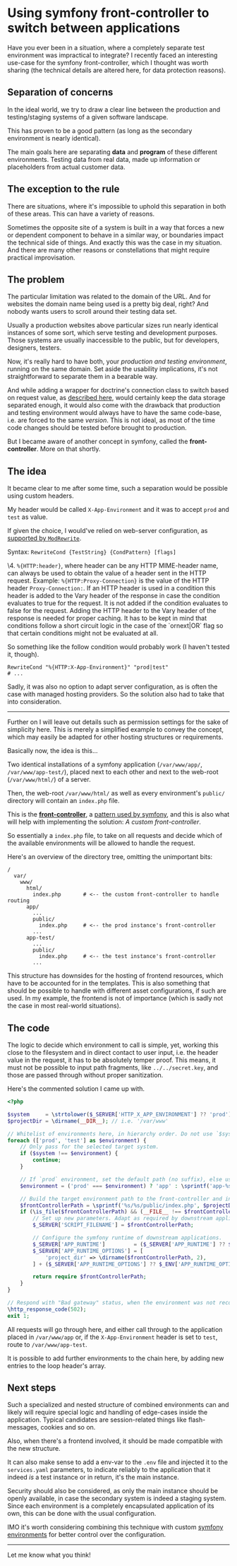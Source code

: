 # Using symfony front-controller to switch between applications

Have you ever been in a situation, where a completely separate test environment was impractical to integrate?
 I recently faced an interesting use-case for the symfony front-controller, which I thought was worth sharing
 (the technical details are altered here, for data protection reasons).

## Separation of concerns

In the ideal world, we try to draw a clear line between the production and testing/staging systems
 of a given software landscape.

This has proven to be a good pattern (as long as the secondary environment is nearly identical).

The main goals here are separating **data** and **program** of these different environments.
 Testing data from real data, made up information or placeholders from actual customer data.

## The exception to the rule

There are situations, where it's impossible to uphold this separation in both of these areas.
 This can have a variety of reasons.

Sometimes the opposite site of a system is built in a way that forces a new or dependent component
 to behave in a similar way, or boundaries impact the technical side of things. And exactly this was the
 case in my situation. And there are many other reasons or constellations that might require practical improvisation.

## The problem

The particular limitation was related to the domain of the URL.
 And for websites the domain name being used is a pretty big deal, right?
And nobody wants users to scroll around their testing data set.

Usually a production websites above particular sizes run nearly identical instances of some sort,
 which serve testing and development purposes.
Those systems are usually inaccessible to the public, but for developers, designers, testers.

Now, it's really hard to have both, your _production and testing environment_, running on the same domain.
 Set aside the usability implications, it's not straightforward to separate them in a bearable way.

And while adding a wrapper for doctrine's connection class to switch based on request value,
 as [described here](https://stackoverflow.com/a/71665884/2557685), would certainly keep the data storage separated
 enough, it would also come with the drawback that production and testing environment would always have to have the same
 code-base, i.e. are forced to the same _version_. This is not ideal, as most of the time code changes should be tested
 before brought to production.

But I became aware of another concept in symfony, called the **front-controller**. More on that shortly.

## The idea

It became clear to me after some time, such a separation would be possible using custom headers.

My header would be called `X-App-Environment` and it was to accept `prod` and `test` as value.

If given the choice, I would've relied on web-server configuration,
 as [supported by `ModRewrite`](https://httpd.apache.org/docs/2.4/mod/mod_rewrite.html#rewritecond).

<div class="border border-1 border-dark radius-1 rounded p-3 my-3">
  <p>Syntax: <code>RewriteCond {TestString} {CondPattern} [flags]</code></p>

  <p>
    \4. <code>%{HTTP:header}</code>, where header can be any HTTP MIME-header name,
      can always be used to obtain the value of a header sent in the HTTP request.
       Example: <code>%{HTTP:Proxy-Connection}</code> is the value of the HTTP header <code>Proxy-Connection:</code>.
      If an HTTP header is used in a condition this header is added to the Vary header of the response
       in case the condition evaluates to true for the request. It is not added if the condition evaluates to false
       for the request. Adding the HTTP header to the Vary header of the response is needed for proper caching.
      It has to be kept in mind that conditions follow a short circuit logic in the case of the `ornext|OR` flag
       so that certain conditions might not be evaluated at all.
  </p>
</div>

So something like the follow condition would probably work (I haven't tested it, though).

```
RewriteCond "%{HTTP:X-App-Environment}" "prod|test"
# ...
```

Sadly, it was also no option to adapt server configuration, as is often the case with managed hosting providers.
 So the solution also had to take that into consideration.

---

Further on I will leave out details such as permission settings for the sake of simplicity here.
 This is merely a simplified example to convey the concept,
 which may easily be adapted for other hosting structures or requirements.

Basically now, the idea is this...

Two identical installations of a symfony application (`/var/www/app/`, `/var/www/app-test/`), placed next to each other
 and next to the web-root (`/var/www/html/`) of a server.

Then, the web-root `/var/www/html/` as well as every environment's `public/` directory will contain an `index.php` file.

This is the **[front-controller](https://en.wikipedia.org/wiki/Front_controller)**,
 a [pattern used by symfony](https://symfony.com/doc/6.4/configuration/front_controllers_and_kernel.html#the-front-controller),
 and this is also what will help with implementing the solution: _A custom front-controller_.

So essentially a `index.php` file, to take on all requests and decide
 which of the available environments will be allowed to handle the request.

Here's an overview of the directory tree, omitting the unimportant bits:

```
/
  var/
    www/
      html/
        index.php       # <-- the custom front-controller to handle routing
      app/
        ...
        public/
          index.php     # <-- the prod instance's front-controller
        ...
      app-test/
        ...
        public/
          index.php     # <-- the test instance's front-controller
        ...
```

This structure has downsides for the hosting of frontend resources, which have to be accounted for in the templates.
 This is also something that should be possible to handle with different asset configurations, if such are used.
In my example, the frontend is not of importance (which is sadly not the case in most real-world situations).

## The code

The logic to decide which environment to call is simple, yet, working this close to the filesystem and in direct contact
 to user input, i.e. the header value in the request, it has to be absolutely temper proof. This means, it must not be
 possible to input path fragments, like `../../secret.key`, and those are passed through without proper sanitization.

Here's the commented solution I came up with.

```php
<?php

$system     = \strtolower($_SERVER['HTTP_X_APP_ENVIRONMENT'] ?? 'prod');
$projectDir = \dirname(__DIR__); // i.e. '/var/www'

// Whitelist of environments here, in hierarchy order. Do not use `$system` in function calls without sanitization!
foreach (['prod', 'test'] as $environment) {
    // Only pass for the selected target system.
    if ($system !== $environment) {
        continue;
    }

    // If `prod` environment, set the default path (no suffix), else use suffix.
    $environment = ('prod' === $environment) ? 'app' : \sprintf('app-%s', $environment);

    // Build the target environment path to the front-controller and include it, if it exists.
    $frontControllerPath = \sprintf('%s/%s/public/index.php', $projectDir, $environment);
    if (\is_file($frontControllerPath) && (__FILE__ !== $frontControllerPath)) {
        // Set up new parameters. Adapt as required by downstream application.
        $_SERVER['SCRIPT_FILENAME'] = $frontControllerPath;

        // Configure the symfony runtime of downstream applications.
        $_SERVER['APP_RUNTIME']         = ($_SERVER['APP_RUNTIME'] ?? $_ENV['APP_RUNTIME'] ?? 'Symfony\\Component\\Runtime\\SymfonyRuntime');
        $_SERVER['APP_RUNTIME_OPTIONS'] = [
            'project_dir' => \dirname($frontControllerPath, 2),
        ] + ($_SERVER['APP_RUNTIME_OPTIONS'] ?? $_ENV['APP_RUNTIME_OPTIONS'] ?? []);

        return require $frontControllerPath;
    }
}

// Respond with "Bad gateway" status, when the environment was not recognized.
\http_response_code(502);
exit 1;
```

All requests will go through here, and either call through to the application placed in `/var/www/app` or,
 if the `X-App-Environment` header is set to `test`, route to `/var/www/app-test`.

It is possible to add further environments to the chain here, by adding new entries to the loop header's array.

## Next steps

Such a specialized and nested structure of combined environments can and likely will require special logic and handling
 of edge-cases inside the application. Typical candidates are session-related things like flash-messages, cookies and
 so on.

Also, when there's a frontend involved, it should be made compatible with the new structure.

It can also make sense to add a env-var to the `.env` file and injected it to the `services.yaml` parameters,
 to indicate reliably to the application that it indeed _is_ a test instance or in return, it's the main instance.

Security should also be considered, as only the main instance should be openly available,
 in case the secondary system is indeed a staging system. Since each environment is a completely encapsulated
 application of its own, this can be done with the usual configuration.

IMO it's worth considering combining this technique
 with custom [symfony environments](https://symfony.com/doc/6.4/configuration.html#creating-a-new-environment)
 for better control over the configuration.

---

Let me know what you think!
